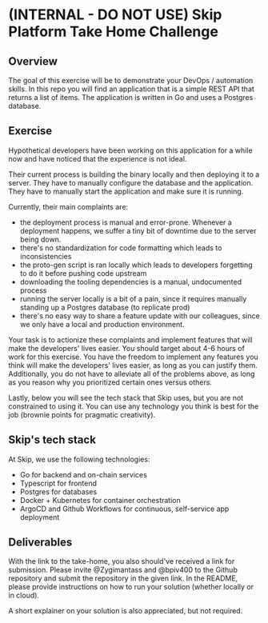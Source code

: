 # (INTERNAL - DO NOT USE) Skip Platform Take Home Challenge

## Overview

The goal of this exercise will be to demonstrate your DevOps / automation skills. In this repo you will find
an application that is a simple REST API that returns a list of items. The application is written in Go and 
uses a Postgres database.

## Exercise

Hypothetical developers have been working on this application for a while now and have noticed that the experience 
is not ideal.

Their current process is building the binary locally and then deploying it to a server. They have to manually
configure the database and the application. They have to manually start the application and make sure it is running.

Currently, their main complaints are:
* the deployment process is manual and error-prone. Whenever a deployment happens, we suffer a tiny bit of downtime due to the server being down.
* there's no standardization for code formatting which leads to inconsistencies
* the proto-gen script is ran locally which leads to developers forgetting to do it before pushing code upstream
* downloading the tooling dependencies is a manual, undocumented process
* running the server locally is a bit of a pain, since it requires manually standing up a Postgres database (to replicate prod)
* there's no easy way to share a feature update with our colleagues, since we only have a local and production environment.

Your task is to actionize these complaints and implement features that will make the developers' lives easier.
You should target about 4-6 hours of work for this exercise. You have the freedom to implement any features you think
will make the developers' lives easier, as long as you can justify them. Additionally, you do not have to alleviate all
of the problems above, as long as you reason why you prioritized certain ones versus others.

Lastly, below you will see the tech stack that Skip uses, but you are not constrained to using it. You can use any
technology you think is best for the job (brownie points for pragmatic creativity).

## Skip's tech stack

At Skip, we use the following technologies:
* Go for backend and on-chain services
* Typescript for frontend
* Postgres for databases
* Docker + Kubernetes for container orchestration
* ArgoCD and Github Workflows for continuous, self-service app deployment

## Deliverables

With the link to the take-home, you also should've received a link for submission. 
Please invite @Zygimantass and @bpiv400 to the Github repository and submit the repository in the given link.
In the README, please provide instructions on how to run your solution (whether locally or in cloud).

A short explainer on your solution is also appreciated, but not required.


